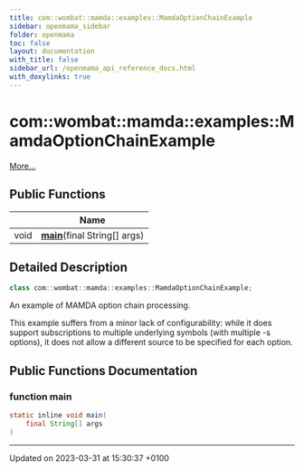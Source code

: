 ```yaml
---
title: com::wombat::mamda::examples::MamdaOptionChainExample
sidebar: openmama_sidebar
folder: openmama
toc: false
layout: documentation
with_title: false
sidebar_url: /openmama_api_reference_docs.html
with_doxylinks: true
---
```


# com::wombat::mamda::examples::MamdaOptionChainExample



 [More...](#detailed-description)

## Public Functions

|                | Name           |
| -------------- | -------------- |
| void | **[main](classcom_1_1wombat_1_1mamda_1_1examples_1_1MamdaOptionChainExample.html#function-main)**(final String[] args) |

## Detailed Description

```java
class com::wombat::mamda::examples::MamdaOptionChainExample;
```


An example of MAMDA option chain processing.

This example suffers from a minor lack of configurability: while it does support subscriptions to multiple underlying symbols (with multiple -s options), it does not allow a different source to be specified for each option.

## Public Functions Documentation

### function main

```java
static inline void main(
    final String[] args
)
```


-------------------------------

Updated on 2023-03-31 at 15:30:37 +0100